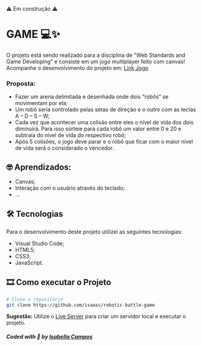 ⚠️ Em construção ⚠️

# GAME 💻✨
O projeto está sendo realizado para a disciplina de "Web Standards and Game Developing" e consiste em um jogo multiplayer feito com canvas!</br>
Acompanhe o desenvolvimento do projeto em: [Link Jogo](https://isaasc.github.io/robotic-battle-game/)

### Proposta:
* Fazer um arena delimitada e desenhada onde dois “robôs” se movimentam por ela;
* Um robô seria controlado pelas setas de direção e o outro com as teclas A – D – S – W;
* Cada vez que acontecer uma colisão entre eles o nível de vida dos dois diminuirá. Para isso sorteie para cada robô um valor entre 0 e 20 e subtraía do nível de vida do respectivo robô;
* Após 5 colisões, o jogo deve parar e o robô que ficar com o maior nível de vida será o considerado o vencedor.

## 🤓 Aprendizados:

* Canvas;
* Interação com o usuário através do teclado;
* ...

## 🛠 Tecnologias
Para o desenvolvimento deste projeto utilizei as seguintes tecnologias:

* Visual Studio Code;
* HTML5;
* CSS3;
* JavaScript.

## 🎞️ Como executar o Projeto

```bash
# Clone o repositório
git clone https://github.com/isaasc/robotic-battle-game
```

**Sugestão:** Utilize o [Live Server](https://marketplace.visualstudio.com/items?itemName=ritwickdey.LiveServer) para criar um servidor local e executar o projeto.
<br>

##### Coded with 💜 by <a href="https://github.com/isaasc/">Isabella Campos</a>
